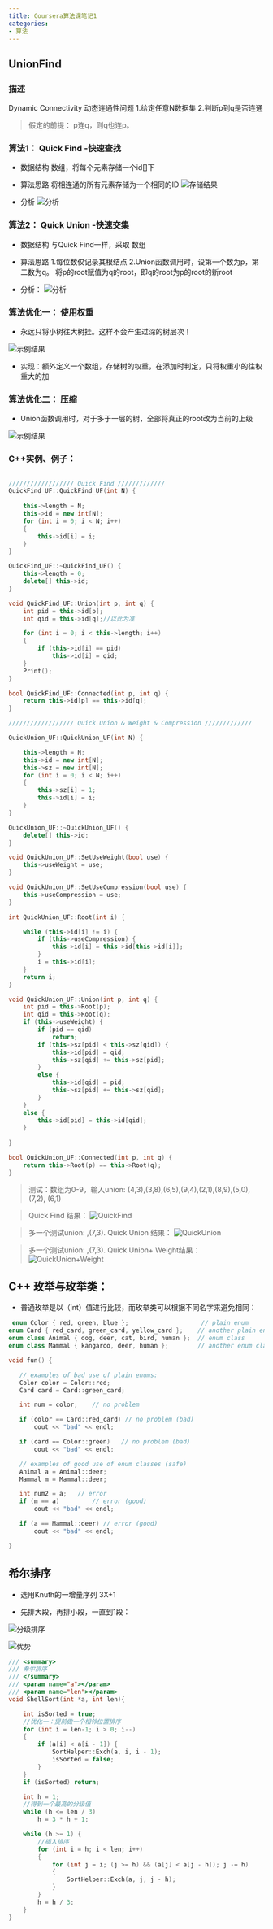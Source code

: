 ```yaml
---
title: Coursera算法课笔记1
categories:
- 算法
---
```


## UnionFind

### 描述
Dynamic Connectivity 动态连通性问题
 1.给定任意N数据集
 2.判断p到q是否连通

> 假定的前提： p连q，则q也连p。 

### 算法1： Quick Find -快速查找

* 数据结构
数组，将每个元素存储一个id[]下

* 算法思路
将相连通的所有元素存储为一个相同的ID
![存储结果](/img/1598259821964.png)

* 分析
 ![分析](/img/1598260733232.png)
 
 ### 算法2： Quick Union -快速交集
 
 * 数据结构
   与Quick Find一样，采取 数组
   
 * 算法思路
   1.每位数仅记录其根结点
   2.Union函数调用时，设第一个数为p，第二数为q。 将p的root赋值为q的root，即q的root为p的root的新root

  * 分析：
   ![分析](/img/1598273584691.png)
   
   ### 算法优化一： 使用权重
   
   * 永远只将小树往大树挂。这样不会产生过深的树层次！
   
   ![示例结果](/img/1598273763851.png)
  
  * 实现：额外定义一个数组，存储树的权重，在添加时判定，只将权重小的往权重大的加

### 算法优化二： 压缩

 * Union函数调用时，对于多于一层的树，全部将真正的root改为当前的上级

![示例结果](/img/1598273932723.png)



### C++实例、例子：

```c++

////////////////// Quick Find /////////////
QuickFind_UF::QuickFind_UF(int N) {
	
	this->length = N;
	this->id = new int[N];
	for (int i = 0; i < N; i++)
	{
		this->id[i] = i;
	}
}

QuickFind_UF::~QuickFind_UF() {
	this->length = 0;
	delete[] this->id;
}

void QuickFind_UF::Union(int p, int q) {
	int pid = this->id[p];
	int qid = this->id[q];//以此为准

	for (int i = 0; i < this->length; i++)
	{
		if (this->id[i] == pid)
			this->id[i] = qid;
	}
	Print();
}

bool QuickFind_UF::Connected(int p, int q) {
	return this->id[p] == this->id[q];
}

////////////////// Quick Union & Weight & Compression /////////////

QuickUnion_UF::QuickUnion_UF(int N) {

	this->length = N;
	this->id = new int[N];
	this->sz = new int[N];
	for (int i = 0; i < N; i++)
	{
		this->sz[i] = 1;
		this->id[i] = i;
	}	
}

QuickUnion_UF::~QuickUnion_UF() {
	delete[] this->id;
}

void QuickUnion_UF::SetUseWeight(bool use) {
	this->useWeight = use;
}

void QuickUnion_UF::SetUseCompression(bool use) {
	this->useCompression = use;
}

int QuickUnion_UF::Root(int i) {

	while (this->id[i] != i) {
		if (this->useCompression) {
			this->id[i] = this->id[this->id[i]];
		}
		i = this->id[i];
	}
	return i;
}

void QuickUnion_UF::Union(int p, int q) {
	int pid = this->Root(p);
	int qid = this->Root(q);
	if (this->useWeight) {
		if (pid == qid)
			return;
		if (this->sz[pid] < this->sz[qid]) {
			this->id[pid] = qid;
			this->sz[qid] += this->sz[pid];
		}
		else {
			this->id[qid] = pid;
			this->sz[pid] += this->sz[qid];
		}
	}
	else {
		this->id[pid] = this->id[qid];
	}
	
}

bool QuickUnion_UF::Connected(int p, int q) {
	return this->Root(p) == this->Root(q);
}

```
> 测试：数组为0-9，输入union:  (4,3),(3,8),(6,5),(9,4),(2,1),(8,9),(5,0),(7,2), (6,1)

> Quick Find 结果：
![QuickFind](/img/1598274190104.png)

> 多一个测试union: ,(7,3). Quick Union 结果：
![QuickUnion](/img/1598274216079.png)

> 多一个测试union: ,(7,3). Quick Union+ Weight结果：
![QuickUnion+Weight](/img/1598274276096.png)


## C++ 玫举与玫举类：

* 普通玫举是以（int）值进行比较，而玫举类可以根据不同名字来避免相同：
  
 ```c++
  enum Color { red, green, blue };                    // plain enum 
enum Card { red_card, green_card, yellow_card };    // another plain enum 
enum class Animal { dog, deer, cat, bird, human };  // enum class
enum class Mammal { kangaroo, deer, human };        // another enum class

void fun() {

    // examples of bad use of plain enums:
    Color color = Color::red;
    Card card = Card::green_card;

    int num = color;    // no problem

    if (color == Card::red_card) // no problem (bad)
        cout << "bad" << endl;

    if (card == Color::green)   // no problem (bad)
        cout << "bad" << endl;

    // examples of good use of enum classes (safe)
    Animal a = Animal::deer;
    Mammal m = Mammal::deer;

    int num2 = a;   // error
    if (m == a)         // error (good)
        cout << "bad" << endl;

    if (a == Mammal::deer) // error (good)
        cout << "bad" << endl;

}
 ```
 
 ## 希尔排序
  
  * 选用Knuth的一增量序列 3X+1
 
   * 先排大段，再排小段，一直到1段：

![分级排序](/img/1598514940240.png)

![优势](/img/1598516074235.png)

```c++
/// <summary>
/// 希尔排序 
/// </summary>
/// <param name="a"></param>
/// <param name="len"></param>
void ShellSort(int *a, int len){

	int isSorted = true;
	//优化一：提前做一个相邻位置排序
	for (int i = len-1; i > 0; i--)
	{
		if (a[i] < a[i - 1]) {
			SortHelper::Exch(a, i, i - 1);
			isSorted = false;
		}
	}
	if (isSorted) return;

	int h = 1;
	//得到一个最高的分级值
	while (h <= len / 3)
		h = 3 * h + 1;

	while (h >= 1) {
		//插入排序
		for (int i = h; i < len; i++)
		{
			for (int j = i; (j >= h) && (a[j] < a[j - h]); j -= h)
			{
				SortHelper::Exch(a, j, j - h);
			}
		}
		h = h / 3;
	}
}
```
